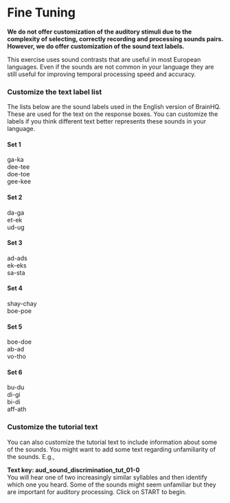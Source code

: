 Fine Tuning
=============================

**We do not offer customization of the auditory stimuli due to the complexity of selecting, correctly recording and processing sounds pairs. However, we do offer customization of the sound text labels.**

This exercise uses sound contrasts that are useful in most European languages. Even if the sounds are not common in your language they are still useful for improving temporal processing speed and accuracy. 

### Customize the text label list
The lists below are the sound labels used in the English version of BrainHQ. These are used for the text on the response boxes. You can customize the labels if you think different text better represents these sounds in your language. 

#### Set 1
ga-ka  
dee-tee  
doe-toe  
gee-kee  

#### Set 2 
da-ga  
et-ek  
ud-ug  
  
#### Set 3
ad-ads  
ek-eks  
sa-sta  
  
#### Set 4 
shay-chay  
boe-poe  
  
#### Set 5
boe-doe  
ab-ad  
vo-tho   
  
#### Set 6 
bu-du  
di-gi  
bi-di  
aff-ath    

### Customize the tutorial text
You can also customize the tutorial text to include information about some of the sounds. You might want to add some text regarding unfamiliarity of the sounds. E.g., 

__Text key: aud_sound_discrimination_tut_01-0__  
You will hear one of two increasingly similar syllables and then identify which one you heard. Some of the sounds might seem unfamiliar but they are important for auditory processing.  Click on START to begin.
